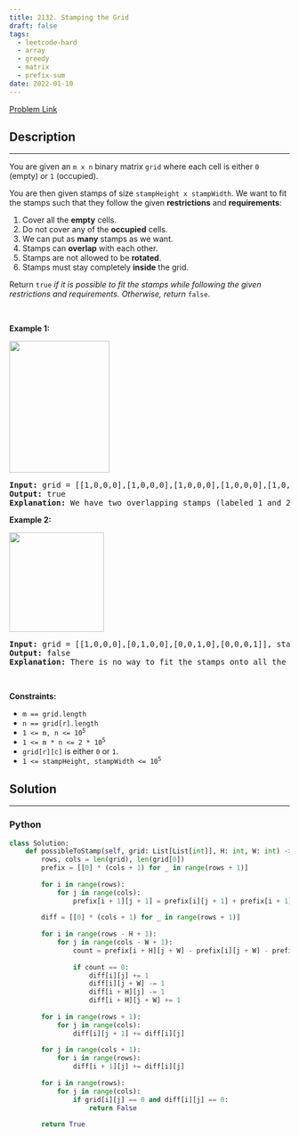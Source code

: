 ```yaml
---
title: 2132. Stamping the Grid
draft: false
tags: 
  - leetcode-hard
  - array
  - greedy
  - matrix
  - prefix-sum
date: 2022-01-10
---
```


[Problem Link](https://leetcode.com/problems/stamping-the-grid/)

## Description

---
<p>You are given an <code>m x n</code> binary matrix <code>grid</code> where each cell is either <code>0</code> (empty) or <code>1</code> (occupied).</p>

<p>You are then given stamps of size <code>stampHeight x stampWidth</code>. We want to fit the stamps such that they follow the given <strong>restrictions</strong> and <strong>requirements</strong>:</p>

<ol>
	<li>Cover all the <strong>empty</strong> cells.</li>
	<li>Do not cover any of the <strong>occupied</strong> cells.</li>
	<li>We can put as <strong>many</strong> stamps as we want.</li>
	<li>Stamps can <strong>overlap</strong> with each other.</li>
	<li>Stamps are not allowed to be <strong>rotated</strong>.</li>
	<li>Stamps must stay completely <strong>inside</strong> the grid.</li>
</ol>

<p>Return <code>true</code> <em>if it is possible to fit the stamps while following the given restrictions and requirements. Otherwise, return</em> <code>false</code>.</p>

<p>&nbsp;</p>
<p><strong class="example">Example 1:</strong></p>
<img alt="" src="https://assets.leetcode.com/uploads/2021/11/03/ex1.png" style="width: 180px; height: 237px;" />
<pre>
<strong>Input:</strong> grid = [[1,0,0,0],[1,0,0,0],[1,0,0,0],[1,0,0,0],[1,0,0,0]], stampHeight = 4, stampWidth = 3
<strong>Output:</strong> true
<strong>Explanation:</strong> We have two overlapping stamps (labeled 1 and 2 in the image) that are able to cover all the empty cells.
</pre>

<p><strong class="example">Example 2:</strong></p>
<img alt="" src="https://assets.leetcode.com/uploads/2021/11/03/ex2.png" style="width: 170px; height: 179px;" />
<pre>
<strong>Input:</strong> grid = [[1,0,0,0],[0,1,0,0],[0,0,1,0],[0,0,0,1]], stampHeight = 2, stampWidth = 2 
<strong>Output:</strong> false 
<strong>Explanation:</strong> There is no way to fit the stamps onto all the empty cells without the stamps going outside the grid.
</pre>

<p>&nbsp;</p>
<p><strong>Constraints:</strong></p>

<ul>
	<li><code>m == grid.length</code></li>
	<li><code>n == grid[r].length</code></li>
	<li><code>1 &lt;= m, n &lt;= 10<sup>5</sup></code></li>
	<li><code>1 &lt;= m * n &lt;= 2 * 10<sup>5</sup></code></li>
	<li><code>grid[r][c]</code> is either <code>0</code> or <code>1</code>.</li>
	<li><code>1 &lt;= stampHeight, stampWidth &lt;= 10<sup>5</sup></code></li>
</ul>


## Solution

---
### Python
``` py title='stamping-the-grid'
class Solution:
    def possibleToStamp(self, grid: List[List[int]], H: int, W: int) -> bool:
        rows, cols = len(grid), len(grid[0])
        prefix = [[0] * (cols + 1) for _ in range(rows + 1)]
        
        for i in range(rows):
            for j in range(cols):
                prefix[i + 1][j + 1] = prefix[i][j + 1] + prefix[i + 1][j] - prefix[i][j] + grid[i][j]
        
        diff = [[0] * (cols + 1) for _ in range(rows + 1)]
        
        for i in range(rows - H + 1):
            for j in range(cols - W + 1):
                count = prefix[i + H][j + W] - prefix[i][j + W] - prefix[i + H][j] + prefix[i][j]
                
                if count == 0:
                    diff[i][j] += 1
                    diff[i][j + W] -= 1
                    diff[i + H][j] -= 1
                    diff[i + H][j + W] += 1
        
        for i in range(rows + 1):
            for j in range(cols):
                diff[i][j + 1] += diff[i][j]
        
        for j in range(cols + 1):
            for i in range(rows):
                diff[i + 1][j] += diff[i][j]
        
        for i in range(rows):
            for j in range(cols):
                if grid[i][j] == 0 and diff[i][j] == 0:
                    return False
        
        return True
```

